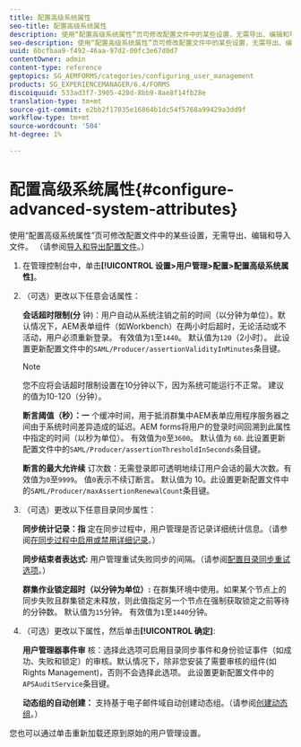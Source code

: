 ```yaml
---
title: 配置高级系统属性
seo-title: 配置高级系统属性
description: 使用“配置高级系统属性”页可修改配置文件中的某些设置，无需导出、编辑和导入文件。
seo-description: 使用“配置高级系统属性”页可修改配置文件中的某些设置，无需导出、编辑和导入文件。
uuid: 6bcfbaa9-f492-46aa-97d2-00fc3e67d0d7
contentOwner: admin
content-type: reference
geptopics: SG_AEMFORMS/categories/configuring_user_management
products: SG_EXPERIENCEMANAGER/6.4/FORMS
discoiquuid: 533ad3f7-3905-420d-8bb9-8ae8f14fb28e
translation-type: tm+mt
source-git-commit: e2bb2f17035e16864b1dc54f5768a99429a3dd9f
workflow-type: tm+mt
source-wordcount: '504'
ht-degree: 1%

---
```



# 配置高级系统属性{#configure-advanced-system-attributes}

使用“配置高级系统属性”页可修改配置文件中的某些设置，无需导出、编辑和导入文件。 （请参阅[导入和导出配置文件](/help/forms/using/admin-help/importing-exporting-configuration-file.md#importing-and-exporting-the-configuration-file)。）

1. 在管理控制台中，单击&#x200B;**[!UICONTROL 设置>用户管理>配置>配置高级系统属性]**。
1. （可选）更改以下任意会话属性：

   **会话超时限制(分** 钟)：用户自动从系统注销之前的时间（以分钟为单位）。默认情况下，AEM表单组件（如Workbench）在两小时后超时，无论活动或不活动，用户必须重新登录。 有效值为`1`至`1440`。 默认值为`120`（2小时）。 此设置更新配置文件中的`SAML/Producer/assertionValidityInMinutes`条目键。

   >[!NOTE]
   >
   >您不应将会话超时限制设置在10分钟以下，因为系统可能运行不正常。 建议的值为10-120（分钟）。

   **断言阈值（秒）：一** 个缓冲时间，用于抵消群集中AEM表单应用程序服务器之间由于系统时间差异造成的延迟。AEM forms将用户的登录时间回溯到此属性中指定的时间（以秒为单位）。 有效值为`0`至`3600`。 默认值为 `60`. 此设置更新配置文件中的`SAML/Producer/assertionThresholdInSeconds`条目键。

   **断言的最大允许续** 订次数：无需登录即可透明地续订用户会话的最大次数。有效值为`0`至`9999`。 值`0`表示不续订断言。 默认值为 10。此设置更新配置文件中的`SAML/Producer/maxAssertionRenewalCount`条目键。

1. （可选）更改以下任意目录同步属性：

   **同步统计记录：指** 定在同步过程中，用户管理是否记录详细统计信息。（请参阅[在同步过程中启用或禁用详细记录](/help/forms/using/admin-help/synchronizing-directories.md#enable-or-disable-detailed-logging-during-synchronization)。）

   **同步结束者表达式:** 用户管理重试失败同步的间隔。（请参阅[配置目录同步重试选项](/help/forms/using/admin-help/synchronizing-directories.md#configure-the-directory-synchronization-retry-option)。）

   **群集作业锁定超时（以分钟为单位）:** 在群集环境中使用。如果某个节点上的同步失败且群集锁定未释放，则此值指定另一个节点在强制获取锁定之前等待的分钟数。 默认值为`15`分钟。 有效值为`1`至`1440`分钟。

1. （可选）更改以下属性，然后单击&#x200B;**[!UICONTROL 确定]**:

   **用户管理器事件审** 核：选择此选项可启用目录同步事件和身份验证事件（如成功、失败和锁定）的审核。默认情况下，除非您安装了需要审核的组件(如Rights Management)，否则不会选择此选项。 此设置更新配置文件中的`APSAuditService`条目键。

   **动态组的自动创建：** 支持基于电子邮件域自动创建动态组。（请参阅[创建动态组](/help/forms/using/admin-help/creating-configuring-groups.md#create-a-dynamic-group)。）

您也可以通过单击重新加载还原到原始的用户管理设置。
